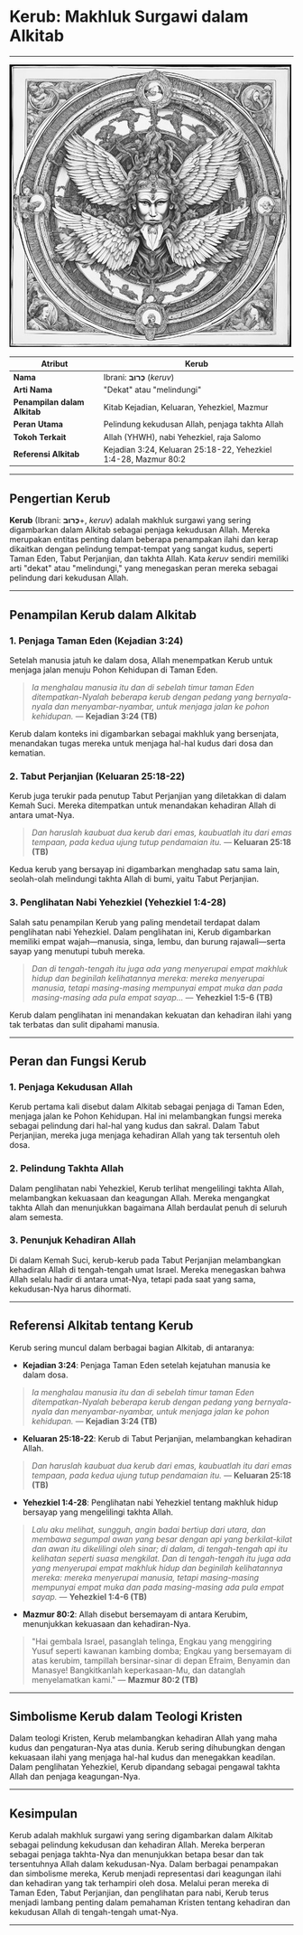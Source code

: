 # Kerub: Makhluk Surgawi dalam Alkitab

---

![Ilustrasi Kerub, makhluk bersayap yang mengelilingi takhta Allah dan menggambarkan kekudusan serta kehadiran Allah dalam Kitab Suci.](konten/img/entitas/kerub.jpg)

| **Atribut** | **Kerub** |
|---|---|
| **Nama** | Ibrani: **כְּרוּב** (*keruv*) |
| **Arti Nama** | "Dekat" atau "melindungi" |
| **Penampilan dalam Alkitab** | Kitab Kejadian, Keluaran, Yehezkiel, Mazmur |
| **Peran Utama** | Pelindung kekudusan Allah, penjaga takhta Allah |
| **Tokoh Terkait** | Allah (YHWH), nabi Yehezkiel, raja Salomo |
| **Referensi Alkitab** | Kejadian 3:24, Keluaran 25:18-22, Yehezkiel 1:4-28, Mazmur 80:2 |

---

## Pengertian Kerub

**Kerub** (Ibrani: **כְּרוּב**+, *keruv*) adalah makhluk surgawi yang sering digambarkan dalam Alkitab sebagai penjaga kekudusan Allah. Mereka merupakan entitas penting dalam beberapa penampakan ilahi dan kerap dikaitkan dengan pelindung tempat-tempat yang sangat kudus, seperti Taman Eden, Tabut Perjanjian, dan takhta Allah. Kata *keruv* sendiri memiliki arti "dekat" atau "melindungi," yang menegaskan peran mereka sebagai pelindung dari kekudusan Allah.

---

## Penampilan Kerub dalam Alkitab

### 1. Penjaga Taman Eden (Kejadian 3:24)

Setelah manusia jatuh ke dalam dosa, Allah menempatkan Kerub untuk menjaga jalan menuju Pohon Kehidupan di Taman Eden.

> *Ia menghalau manusia itu dan di sebelah timur taman Eden ditempatkan-Nyalah beberapa kerub dengan pedang yang bernyala-nyala dan menyambar-nyambar, untuk menjaga jalan ke pohon kehidupan.*
> — **Kejadian 3:24 (TB)**

Kerub dalam konteks ini digambarkan sebagai makhluk yang bersenjata, menandakan tugas mereka untuk menjaga hal-hal kudus dari dosa dan kematian.

### 2. Tabut Perjanjian (Keluaran 25:18-22)

Kerub juga terukir pada penutup Tabut Perjanjian yang diletakkan di dalam Kemah Suci. Mereka ditempatkan untuk menandakan kehadiran Allah di antara umat-Nya.

> *Dan haruslah kaubuat dua kerub dari emas, kaubuatlah itu dari emas tempaan, pada kedua ujung tutup pendamaian itu.*
> — **Keluaran 25:18 (TB)**

Kedua kerub yang bersayap ini digambarkan menghadap satu sama lain, seolah-olah melindungi takhta Allah di bumi, yaitu Tabut Perjanjian.

### 3. Penglihatan Nabi Yehezkiel (Yehezkiel 1:4-28)

Salah satu penampilan Kerub yang paling mendetail terdapat dalam penglihatan nabi Yehezkiel. Dalam penglihatan ini, Kerub digambarkan memiliki empat wajah—manusia, singa, lembu, dan burung rajawali—serta sayap yang menutupi tubuh mereka.

> *Dan di tengah-tengah itu juga ada yang menyerupai empat makhluk hidup dan beginilah kelihatannya mereka: mereka menyerupai manusia,  tetapi masing-masing mempunyai empat muka dan pada masing-masing ada pula empat sayap...*
> — **Yehezkiel 1:5-6 (TB)**

Kerub dalam penglihatan ini menandakan kekuatan dan kehadiran ilahi yang tak terbatas dan sulit dipahami manusia.

---

## Peran dan Fungsi Kerub

### 1. Penjaga Kekudusan Allah

Kerub pertama kali disebut dalam Alkitab sebagai penjaga di Taman Eden, menjaga jalan ke Pohon Kehidupan. Hal ini melambangkan fungsi mereka sebagai pelindung dari hal-hal yang kudus dan sakral. Dalam Tabut Perjanjian, mereka juga menjaga kehadiran Allah yang tak tersentuh oleh dosa.

### 2. Pelindung Takhta Allah

Dalam penglihatan nabi Yehezkiel, Kerub terlihat mengelilingi takhta Allah, melambangkan kekuasaan dan keagungan Allah. Mereka mengangkat takhta Allah dan menunjukkan bagaimana Allah berdaulat penuh di seluruh alam semesta.

### 3. Penunjuk Kehadiran Allah

Di dalam Kemah Suci, kerub-kerub pada Tabut Perjanjian melambangkan kehadiran Allah di tengah-tengah umat Israel. Mereka menegaskan bahwa Allah selalu hadir di antara umat-Nya, tetapi pada saat yang sama, kekudusan-Nya harus dihormati.

---

## Referensi Alkitab tentang Kerub

Kerub sering muncul dalam berbagai bagian Alkitab, di antaranya:

- **Kejadian 3:24**: Penjaga Taman Eden setelah kejatuhan manusia ke dalam dosa.

> *Ia menghalau manusia itu dan di sebelah timur taman Eden ditempatkan-Nyalah beberapa kerub dengan pedang yang bernyala-nyala dan menyambar-nyambar, untuk menjaga jalan ke pohon kehidupan.*
> — **Kejadian 3:24 (TB)**

- **Keluaran 25:18-22**: Kerub di Tabut Perjanjian, melambangkan kehadiran Allah.

> *Dan haruslah kaubuat dua kerub dari emas, kaubuatlah itu dari emas tempaan, pada kedua ujung tutup pendamaian itu.*
> — **Keluaran 25:18 (TB)**

- **Yehezkiel 1:4-28**: Penglihatan nabi Yehezkiel tentang makhluk hidup bersayap yang mengelilingi takhta Allah.

> *Lalu aku melihat, sungguh, angin badai bertiup dari utara, dan membawa segumpal awan yang besar dengan api yang berkilat-kilat dan awan itu dikelilingi oleh sinar; di dalam, di tengah-tengah api itu kelihatan seperti suasa mengkilat. Dan di tengah-tengah itu juga ada yang menyerupai empat makhluk hidup dan beginilah kelihatannya mereka: mereka menyerupai manusia, tetapi masing-masing mempunyai empat muka dan pada masing-masing ada pula empat sayap.*
> — **Yehezkiel 1:4-6 (TB)**

- **Mazmur 80:2**: Allah disebut bersemayam di antara Kerubim, menunjukkan kekuasaan dan kehadiran-Nya.

> "Hai gembala Israel, pasanglah telinga, Engkau yang menggiring Yusuf seperti kawanan kambing domba; Engkau yang bersemayam di atas kerubim, tampillah bersinar-sinar di depan Efraim, Benyamin dan Manasye! Bangkitkanlah keperkasaan-Mu, dan datanglah menyelamatkan kami."
> — **Mazmur 80:2 (TB)**

---

## Simbolisme Kerub dalam Teologi Kristen

Dalam teologi Kristen, Kerub melambangkan kehadiran Allah yang maha kudus dan pengaturan-Nya atas dunia. Kerub sering dihubungkan dengan kekuasaan ilahi yang menjaga hal-hal kudus dan menegakkan keadilan. Dalam penglihatan Yehezkiel, Kerub dipandang sebagai pengawal takhta Allah dan penjaga keagungan-Nya.

---

## Kesimpulan

Kerub adalah makhluk surgawi yang sering digambarkan dalam Alkitab sebagai pelindung kekudusan dan kehadiran Allah. Mereka berperan sebagai penjaga takhta-Nya dan menunjukkan betapa besar dan tak tersentuhnya Allah dalam kekudusan-Nya. Dalam berbagai penampakan dan simbolisme mereka, Kerub menjadi representasi dari keagungan ilahi dan kehadiran yang tak terhampiri oleh dosa. Melalui peran mereka di Taman Eden, Tabut Perjanjian, dan penglihatan para nabi, Kerub terus menjadi lambang penting dalam pemahaman Kristen tentang kehadiran dan kekudusan Allah di tengah-tengah umat-Nya.

---
